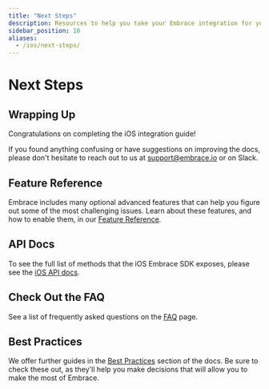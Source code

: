 ```yaml
---
title: "Next Steps"
description: Resources to help you take your Embrace integration for your iOS application to the next level
sidebar_position: 10
aliases:
  - /ios/next-steps/
---
```


# Next Steps

## Wrapping Up

Congratulations on completing the iOS integration guide!

If you found anything confusing or have suggestions on improving the docs,
please don't hesitate to reach out to us at <support@embrace.io> or on Slack.

## Feature Reference

Embrace includes many optional advanced features that can help you figure out some of 
the most challenging issues. Learn about these features, and how to enable them, in
our [Feature Reference](/ios/features).

## API Docs

To see the full list of methods that the iOS Embrace SDK exposes, please see
the [iOS API docs](/api/ios/).

## Check Out the FAQ

See a list of frequently asked questions on the [FAQ](/ios/faq) page. 

## Best Practices

We offer further guides in the [Best Practices](/best-practices) section of the docs.
Be sure to check these out, as they'll help you make decisions that will allow you to make the most of Embrace.
